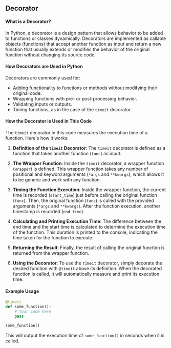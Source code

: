## Decorator

#### What is a Decorator?

In Python, a decorator is a design pattern that allows behavior to be added to functions or classes dynamically. Decorators are implemented as callable objects (functions) that accept another function as input and return a new function that usually extends or modifies the behavior of the original function without changing its source code.

#### How Decorators are Used in Python

Decorators are commonly used for:
- Adding functionality to functions or methods without modifying their original code.
- Wrapping functions with pre- or post-processing behavior.
- Validating inputs or outputs.
- Timing functions, as in the case of the `timeit` decorator.

#### How the Decorator is Used in This Code

The `timeit` decorator in this code measures the execution time of a function. Here's how it works:

1. **Definition of the `timeit` Decorator**: The `timeit` decorator is defined as a function that takes another function (`func`) as input.

2. **The Wrapper Function**: Inside the `timeit` decorator, a wrapper function (`wrapper`) is defined. This wrapper function takes any number of positional and keyword arguments (`*args` and `**kwargs`), which allows it to be generic and work with any function.

3. **Timing the Function Execution**: Inside the wrapper function, the current time is recorded (`start_time`) just before calling the original function (`func`). Then, the original function (`func`) is called with the provided arguments (`*args` and `**kwargs`). After the function execution, another timestamp is recorded (`end_time`).

4. **Calculating and Printing Execution Time**: The difference between the end time and the start time is calculated to determine the execution time of the function. This duration is printed to the console, indicating the time taken for the function to execute.

5. **Returning the Result**: Finally, the result of calling the original function is returned from the wrapper function.

6. **Using the Decorator**: To use the `timeit` decorator, simply decorate the desired function with `@timeit` above its definition. When the decorated function is called, it will automatically measure and print its execution time.

#### Example Usage

```python
@timeit
def some_function():
    # Your code here
    pass

some_function()
```

This will output the execution time of `some_function()` in seconds when it is called.
